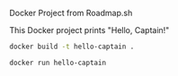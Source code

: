 Docker Project from Roadmap.sh

This Docker project prints "Hello, Captain!"


```bash
docker build -t hello-captain .

docker run hello-captain

